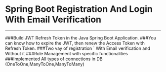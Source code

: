 # Spring Boot Registration And Login With Email Verification
***
###Build JWT Refresh Token in the Java Spring Boot Application.
###You can know how to expire the JWT, then renew the Access Token with Refresh Token.
###Two vay of registration ` With Email verification and Without it
###Role Management with specific functionalities
###Implemented All types of connections in DB (OneToOne,ManyToOne,ManyToMany)  
